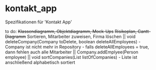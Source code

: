 # kontakt_app
Spezifikationen für 'Kontakt App'

to do: ~~Klassendiagramm, Objektdiagramm, Mock-Ups~~
       ~~Risikoplan, Gantt-Diagramm~~
       Sortieren, Mitarbeiter zuweisen, Firma löschen || void deleteCompany(Company toDelete, boolean deleteAllEmployees) - Company ist nicht mehr in Repository - falls deleteAllEmployees = true, dann fehlen auch alle Mitarbeiter || Company.addEmplyee(Person employee) || void sortCompanies(List<Company> listOfCompanies) - Liste ist anschließend alphabetisch sortiert
       
